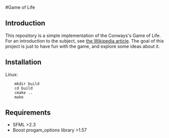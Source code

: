 #Game of Life

## Introduction
This repository is a simple implementation of the Conways's Game of Life.
For an introduction to the subject, see
[the Wikipedia article](http://en.wikipedia.org/wiki/Conway%27s_Game_of_Life).
The goal of this project is just to have fun with the game, and explore some
ideas about it.

## Installation
Linux:

```
	mkdir build
	cd build
	cmake ..
	make
```

## Requirements
* SFML >2.3
* Boost progam_options library >1.57
